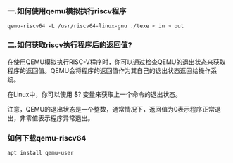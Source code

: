 ### 一.如何使用qemu模拟执行riscv程序

```
qemu-riscv64 -L /usr/riscv64-linux-gnu ./texe < in > out
```

### 二.如何获取riscv执行程序后的返回值?

在使用QEMU模拟执行RISC-V程序时，你可以通过检查QEMU的退出状态来获取程序的返回值。QEMU会将程序的返回值作为其自己的退出状态返回给操作系统。

在Linux中，你可以使用 $? 变量来获取上一个命令的退出状态。

注意，QEMU的退出状态是一个整数，通常情况下，返回值为0表示程序正常退出，非零值表示程序异常退出。

### 如何下载qemu-riscv64

`apt install qemu-user`